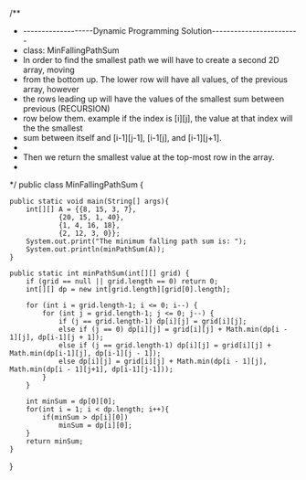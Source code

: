 /**
 * -------------------Dynamic Programming Solution------------------------
 * class: MinFallingPathSum
 * In order to find the smallest path we will have to create a second 2D array, moving
 * from the bottom up. The lower row will have all values, of the previous array, however
 * the rows leading up will have the values of the smallest sum between previous (RECURSION)
 * row below them. example if the index is [i][j], the value at that index will the the smallest
 * sum between itself and [i-1][j-1], [i-1[j], and [i-1][j+1].
 *
 * Then we return the smallest value at the top-most row in the array.
 *
 */
public class MinFallingPathSum {

    public static void main(String[] args){
        int[][] A = {{8, 15, 3, 7},
                {20, 15, 1, 40},
                {1, 4, 16, 18},
                {2, 12, 3, 0}};
        System.out.print("The minimum falling path sum is: ");
        System.out.println(minPathSum(A));
    }

    public static int minPathSum(int[][] grid) {
        if (grid == null || grid.length == 0) return 0;
        int[][] dp = new int[grid.length][grid[0].length];

        for (int i = grid.length-1; i <= 0; i--) {
            for (int j = grid.length-1; j <= 0; j--) {
                if (j == grid.length-1) dp[i][j] = grid[i][j];
                else if (j == 0) dp[i][j] = grid[i][j] + Math.min(dp[i - 1][j], dp[i-1][j + 1]);
                else if (j == grid.length-1) dp[i][j] = grid[i][j] + Math.min(dp[i-1][j], dp[i-1][j - 1]);
                else dp[i][j] = grid[i][j] + Math.min(dp[i - 1][j], Math.min(dp[i - 1][j+1], dp[i-1][j-1]));
            }
        }

        int minSum = dp[0][0];
        for(int i = 1; i < dp.length; i++){
            if(minSum > dp[i][0])
                minSum = dp[i][0];
        }
        return minSum;
    }
}
